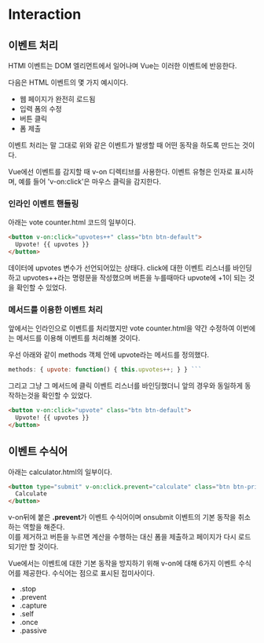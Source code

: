 # Interaction

## 이벤트 처리

HTMl 이벤트는 DOM 엘리먼트에서 일어나며 Vue는 이러한 이벤트에 반응한다.

다음은 HTML 이벤트의 몇 가지 예시이다.

- 웹 페이지가 완전히 로드됨
- 입력 폼의 수정
- 버튼 클릭
- 폼 제출

이벤트 처리는 말 그대로 위와 같은 이벤트가 발생할 때 어떤 동작을 하도록 만드는 것이다.

Vue에선 이벤트를 감지할 때 v-on 디렉티브를 사용한다. 이벤트 유형은 인자로 표시하며, 예를 들어 'v-on:click'은 마우스 클릭을 감지한다.

### 인라인 이벤트 핸들링

아래는 vote counter.html 코드의 일부이다.

```html
<button v-on:click="upvotes++" class="btn btn-default">
  Upvote! {{ upvotes }}
</button>
```

데이터에 upvotes 변수가 선언되어있는 상태다. click에 대한 이벤트 리스너를 바인딩하고 upvotes++라는 명령문을 작성했으며 버튼을 누를때마다 upvote에 +1이 되는 것을 확인할 수 있었다.

### 메서드를 이용한 이벤트 처리

앞에서는 인라인으로 이벤트를 처리했지만 vote counter.html을 약간 수정하여 이번에는 메서드를 이용해 이벤트를 처리해볼 것이다.

우선 아래와 같이 methods 객체 안에 upvote라는 메서드를 정의했다.

````javascript
methods: { upvote: function() { this.upvotes++; } } ```
````

그리고 그냥 그 메서드에 클릭 이벤트 리스너를 바인딩했더니 앞의 경우와 동일하게 동작하는것을 확인할 수 있었다.

```html
<button v-on:click="upvote" class="btn btn-default">
  Upvote! {{ upvotes }}
</button>
```

## 이벤트 수식어

아래는 calculator.html의 일부이다.

```html
<button type="submit" v-on:click.prevent="calculate" class="btn btn-primary">
  Calculate
</button>
```

v-on뒤에 붙은 **.prevent**가 이벤트 수식어이며 onsubmit 이벤트의 기본 동작을 취소하는 역할을 해준다.  
이를 제거하고 버튼을 누르면 계산을 수행하는 대신 폼을 제출하고 페이지가 다시 로드되기만 할 것이다.

Vue에서는 이벤트에 대한 기본 동작을 방지하기 위해 v-on에 대해 6가지 이벤트 수식어를 제공한다. 수식어는 점으로 표시된 접미사이다.

- .stop
- .prevent
- .capture
- .self
- .once
- .passive
